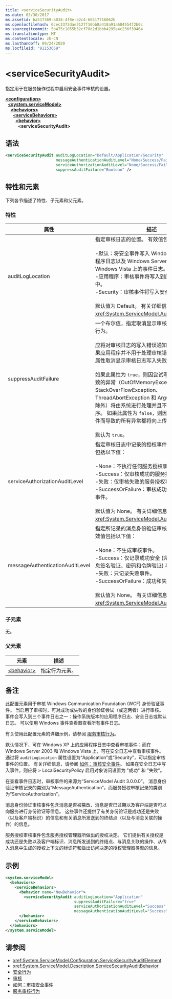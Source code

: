 ```yaml
---
title: <serviceSecurityAudit>
ms.date: 03/30/2017
ms.assetid: ba517369-a034-4f8e-a2c4-66517716062b
ms.openlocfilehash: 6cec3373dae3127f16bb8a418a91a684554f2b0c
ms.sourcegitcommit: 5b475c1855b32cf78d2d1bbb4295e4c236f39464
ms.translationtype: MT
ms.contentlocale: zh-CN
ms.lasthandoff: 09/24/2020
ms.locfileid: "91153659"
---
```

# \<serviceSecurityAudit>

指定用于在服务操作过程中启用安全事件审核的设置。  
  
[**\<configuration>**](../configuration-element.md)\
&nbsp;&nbsp;[**\<system.serviceModel>**](system-servicemodel.md)\
&nbsp;&nbsp;&nbsp;&nbsp;[**\<behaviors>**](behaviors.md)\
&nbsp;&nbsp;&nbsp;&nbsp;&nbsp;&nbsp;[**\<serviceBehaviors>**](servicebehaviors.md)\
&nbsp;&nbsp;&nbsp;&nbsp;&nbsp;&nbsp;&nbsp;&nbsp;[**\<behavior>**](behavior-of-servicebehaviors.md)\
&nbsp;&nbsp;&nbsp;&nbsp;&nbsp;&nbsp;&nbsp;&nbsp;&nbsp;&nbsp;**\<serviceSecurityAudit>**  
  
## <a name="syntax"></a>语法  
  
```xml  
<serviceSecurityAudit auditLogLocation="Default/Application/Security"
                      messageAuthenticationAuditLevel="None/Success/Failure/SuccessOrFailure"
                      serviceAuthorizationAuditLevel="None/Success/Failure/SuccessOrFailure"
                      suppressAuditFailure="Boolean" />
```  
  
## <a name="attributes-and-elements"></a>特性和元素  

 下列各节描述了特性、子元素和父元素。  
  
### <a name="attributes"></a>特性  
  
|属性|描述|  
|---------------|-----------------|  
|auditLogLocation|指定审核日志的位置。 有效值包括以下值：<br /><br /> -默认：将安全事件写入 Windows XP 上的应用程序日志以及 Windows Server 2003 和 Windows Vista 上的事件日志。<br />-应用程序：审核事件将写入到应用程序事件日志中。<br />-Security：审核事件将写入安全事件日志。<br /><br /> 默认值为 Default。 有关详细信息，请参阅 <xref:System.ServiceModel.AuditLogLocation>。|  
|suppressAuditFailure|一个布尔值，指定取消显示审核日志写入失败的行为。<br /><br /> 应将对审核日志的写入错误通知给应用程序。 如果应用程序并不用于处理审核错误，则应使用此属性取消显示审核日志写入失败。<br /><br /> 如果此属性为 `true`，则因尝试写入审核事件而导致的异常（OutOfMemoryException、StackOverFlowException、ThreadAbortException 和 ArgumentException 除外）将由系统进行处理并且不会传播到应用程序。 如果此属性为 `false`，则因尝试写入审核事件而导致的所有异常都将向上传递给应用程序。<br /><br /> 默认为 `true`。|  
|serviceAuthorizationAuditLevel|指定审核日志中记录的授权事件的类型。 有效值包括以下值：<br /><br /> -None：不执行任何服务授权事件的审核。<br />-Success：仅审核成功的服务授权事件。<br />-失败：仅审核失败的服务授权事件。<br />-SuccessOrFailure：审核成功和失败的服务授权事件。<br /><br /> 默认值为 None。 有关详细信息，请参阅 <xref:System.ServiceModel.AuditLevel>。|  
|messageAuthenticationAuditLevel|指定所记录的消息身份验证审核事件的类型。 有效值包括以下值：<br /><br /> -None：不生成审核事件。<br />-Success：仅记录成功安全 (完全验证，包括消息签名验证、密码和令牌验证) 事件。<br />-失败：只记录失败事件。<br />-SuccessOrFailure：成功和失败事件都被记录。<br /><br /> 默认值为 None。 有关详细信息，请参阅 <xref:System.ServiceModel.AuditLevel>。|  
  
### <a name="child-elements"></a>子元素  

 无。  
  
### <a name="parent-elements"></a>父元素  
  
|元素|描述|  
|-------------|-----------------|  
|[\<behavior>](behavior-of-endpointbehaviors.md)|指定行为元素。|  
  
## <a name="remarks"></a>备注  

 此配置元素用于审核 Windows Communication Foundation (WCF) 身份验证事件。 当启用了审核时，可对成功或失败的身份验证尝试（或这两者）进行审核。 事件会写入到三个事件日志之一：操作系统版本的应用程序日志、安全日志或默认日志。 可以使用 Windows 事件查看器查看所有事件日志。  
  
 有关使用此配置元素的详细示例，请参阅 [服务审核行为](../../../wcf/samples/service-auditing-behavior.md)。  
  
 默认情况下，可在 Windows XP 上的应用程序日志中查看审核事件；而在 Windows Server 2003 和 Windows Vista 上，可在安全日志中查看审核事件。 通过将 `auditLogLocation` 属性设置为“Application”或“Security”，可以指定审核事件的位置。 有关详细信息，请参阅 [如何：审核安全事件](../../../wcf/feature-details/how-to-audit-wcf-security-events.md)。 如果在安全日志中写入事件，则应将 > LocalSecurityPolicy 启用对象访问设置为 "成功" 和 "失败"。  
  
 在查看事件日志时，审核事件的来源为“ServiceModel Audit 3.0.0.0”。 消息身份验证审核记录的类别为“MessageAuthentication”，而服务授权审核记录的类别为“ServiceAuthorization”。  
  
 消息身份验证审核事件包含消息是否被篡改、消息是否已过期以及客户端是否可以向服务进行身份验证等信息。 这些事件还提供了有关身份验证是成功还是失败（以及客户端标识）的信息和有关消息所发送到的终结点（以及与消息关联的操作）的信息。  
  
 服务授权审核事件包含服务授权管理器所做出的授权决定。 它们提供有关授权是成功还是失败以及客户端标识、消息所发送到的终结点、与消息关联的操作、从传入消息中生成的授权上下文的标识符和做出访问决定的授权管理器类型的信息。  
  
## <a name="example"></a>示例  
  
```xml  
<system.serviceModel>
  <behaviors>
    <serviceBehaviors>
      <behavior name="NewBehavior">
        <serviceSecurityAudit auditLogLocation="Application"
                              suppressAuditFailure="true"
                              serviceAuthorizationAuditLevel="Success"
                              messageAuthenticationAuditLevel="Success" />
      </behavior>
    </serviceBehaviors>
  </behaviors>
</system.serviceModel>
```  
  
## <a name="see-also"></a>请参阅

- <xref:System.ServiceModel.Configuration.ServiceSecurityAuditElement>
- <xref:System.ServiceModel.Description.ServiceSecurityAuditBehavior>
- [安全行为](../../../wcf/feature-details/security-behaviors-in-wcf.md)
- [审核](../../../wcf/feature-details/auditing-security-events.md)
- [如何：审核安全事件](../../../wcf/feature-details/how-to-audit-wcf-security-events.md)
- [服务审核行为](../../../wcf/samples/service-auditing-behavior.md)
